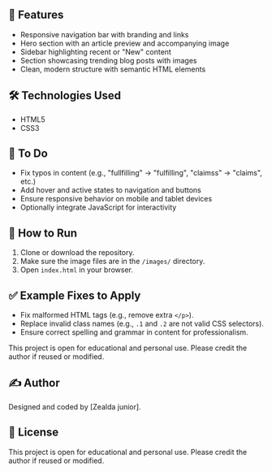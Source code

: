 
## 🧾 Features

- Responsive navigation bar with branding and links
- Hero section with an article preview and accompanying image
- Sidebar highlighting recent or "New" content
- Section showcasing trending blog posts with images
- Clean, modern structure with semantic HTML elements

## 🛠️ Technologies Used

- HTML5
- CSS3

## 📝 To Do

- Fix typos in content (e.g., "fullfilling" → "fulfilling", "claimss" → "claims", etc.)
- Add hover and active states to navigation and buttons
- Ensure responsive behavior on mobile and tablet devices
- Optionally integrate JavaScript for interactivity

## 🧪 How to Run

1. Clone or download the repository.
2. Make sure the image files are in the `/images/` directory.
3. Open `index.html` in your browser.

## ✅ Example Fixes to Apply

- Fix malformed HTML tags (e.g., remove extra `</p>`).
- Replace invalid class names (e.g., `.1` and `.2` are not valid CSS selectors).
- Ensure correct spelling and grammar in content for professionalism.

This project is open for educational and personal use. Please credit the author if reused or modified.

## ✍️ Author

Designed and coded by [Zealda junior].

## 📜 License

This project is open for educational and personal use. Please credit the author if reused or modified.

